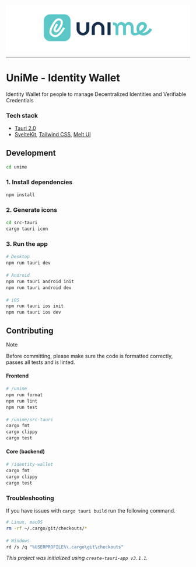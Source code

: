 ![banner.svg](https://github.com/impierce/identity-wallet/raw/HEAD/.github/banner.svg)

---

# UniMe - Identity Wallet

Identity Wallet for people to manage Decentralized Identities and Verifiable Credentials

### Tech stack

- [Tauri 2.0](https://beta.tauri.app/)
- [SvelteKit](https://kit.svelte.dev/), [Tailwind CSS](https://tailwindcss.com/), [Melt UI](https://melt-ui.com/)

## Development

```sh
cd unime
```

### 1. Install dependencies

```sh
npm install
```

### 2. Generate icons

```sh
cd src-tauri
cargo tauri icon
```

### 3. Run the app

```sh
# Desktop
npm run tauri dev

# Android
npm run tauri android init
npm run tauri android dev

# iOS
npm run tauri ios init
npm run tauri ios dev
```

## Contributing

> [!NOTE]
> Before committing, please make sure the code is formatted correctly, passes all tests and is linted.

#### Frontend

```sh
# /unime
npm run format
npm run lint
npm run test

# /unime/src-tauri
cargo fmt
cargo clippy
cargo test
```

#### Core (backend)

```sh
# /identity-wallet
cargo fmt
cargo clippy
cargo test
```

### Troubleshooting

If you have issues with `cargo tauri build` run the following command.

```sh
# Linux, macOS
rm -rf ~/.cargo/git/checkouts/*

# Windows
rd /s /q "%USERPROFILE%\.cargo\git\checkouts"
```

_This project was initialized using `create-tauri-app v3.1.1`._
